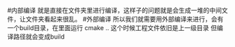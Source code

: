 #内部编译
就是直接在文件夹里进行编译，这样子的问题就是会生成一堆的中间文件，让文件夹看起来很乱。
#外部编译
所以我们就需要用外部编译来进行，会有一个build目录，在里面运行 cmake ..
这个时候工程文件依旧是上一级目录
但编译路径就会变成build
